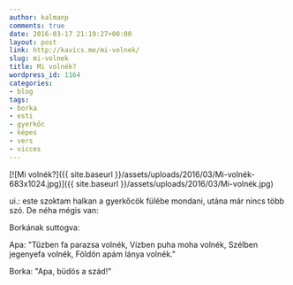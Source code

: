 ```yaml
---
author: kalmanp
comments: true
date: 2016-03-17 21:19:27+00:00
layout: post
link: http://kavics.me/mi-volnek/
slug: mi-volnek
title: Mi volnék?
wordpress_id: 1164
categories:
- blog
tags:
- borka
- esti
- gyerkőc
- képes
- vers
- vicces
---
```


[![Mi volnék?]({{ site.baseurl }}/assets/uploads/2016/03/Mi-volnék-683x1024.jpg)]({{ site.baseurl }}/assets/uploads/2016/03/Mi-volnék.jpg)

ui.: este szoktam halkan a gyerkőcök fülébe mondani, utána már nincs több szó. De néha mégis van:

Borkának suttogva:

Apa: "Tűzben fa parazsa volnék, Vízben puha moha volnék, Szélben jegenyefa volnék, Földön apám lánya volnék."

Borka: "Apa, büdös a szád!"
